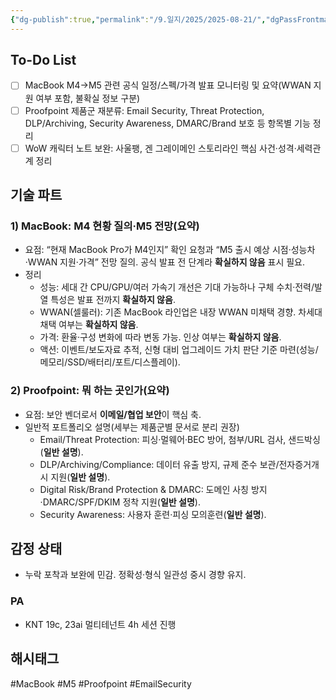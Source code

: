 ```yaml
---
{"dg-publish":true,"permalink":"/9.일지/2025/2025-08-21/","dgPassFrontmatter":true,"noteIcon":""}
---
```


## To-Do List
- [ ] MacBook M4→M5 관련 공식 일정/스펙/가격 발표 모니터링 및 요약(WWAN 지원 여부 포함, 불확실 정보 구분)
- [ ] Proofpoint 제품군 재분류: Email Security, Threat Protection, DLP/Archiving, Security Awareness, DMARC/Brand 보호 등 항목별 기능 정리
- [ ] WoW 캐릭터 노트 보완: 사울팽, 겐 그레이메인 스토리라인 핵심 사건·성격·세력관계 정리

## 기술 파트
### 1) MacBook: M4 현황 질의·M5 전망(요약)
- 요점: “현재 MacBook Pro가 M4인지” 확인 요청과 “M5 출시 예상 시점·성능차·WWAN 지원·가격” 전망 질의. 공식 발표 전 단계라 **확실하지 않음** 표시 필요.
- 정리
  - 성능: 세대 간 CPU/GPU/여러 가속기 개선은 기대 가능하나 구체 수치·전력/발열 특성은 발표 전까지 **확실하지 않음**.
  - WWAN(셀룰러): 기존 MacBook 라인업은 내장 WWAN 미채택 경향. 차세대 채택 여부는 **확실하지 않음**.
  - 가격: 환율·구성 변화에 따라 변동 가능. 인상 여부는 **확실하지 않음**.
  - 액션: 이벤트/보도자료 추적, 신형 대비 업그레이드 가치 판단 기준 마련(성능/메모리/SSD/배터리/포트/디스플레이).
### 2) Proofpoint: 뭐 하는 곳인가(요약)
- 요점: 보안 벤더로서 **이메일/협업 보안**이 핵심 축.
- 일반적 포트폴리오 설명(세부는 제품군별 문서로 분리 권장)
  - Email/Threat Protection: 피싱·멀웨어·BEC 방어, 첨부/URL 검사, 샌드박싱(**일반 설명**).
  - DLP/Archiving/Compliance: 데이터 유출 방지, 규제 준수 보관/전자증거개시 지원(**일반 설명**).
  - Digital Risk/Brand Protection & DMARC: 도메인 사칭 방지·DMARC/SPF/DKIM 정착 지원(**일반 설명**).
  - Security Awareness: 사용자 훈련·피싱 모의훈련(**일반 설명**).

## 감정 상태
- 누락 포착과 보완에 민감. 정확성·형식 일관성 중시 경향 유지.

### PA
- KNT 19c, 23ai 멀티테넌트 4h 세션 진행

## 해시태그
#MacBook #M5 #Proofpoint #EmailSecurity